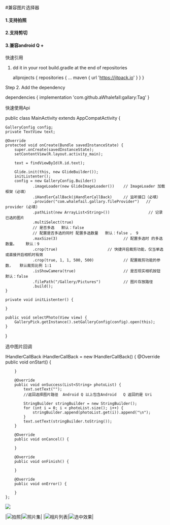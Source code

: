 #兼容图片选择器


#### 1.支持拍照
#### 2.支持剪切
#### 3.兼容android Q +



快速引用

1. dd it in your root build.gradle at the end of repositories

   allprojects {
		repositories {
			...
			maven { url 'https://jitpack.io' }
		}
	}


Step 2. Add the dependency

  dependencies {
	        implementation 'com.github.aWhalefall:gallary:Tag'
	}




快速使用Api

public class MainActivity extends AppCompatActivity {

    GalleryConfig config;
    private TextView text;

    @Override
    protected void onCreate(Bundle savedInstanceState) {
        super.onCreate(savedInstanceState);
        setContentView(R.layout.activity_main);

        text = findViewById(R.id.text);

        Glide.init(this, new GlideBuilder());
        initListenter();
        config = new GalleryConfig.Builder()
                .imageLoader(new GlideImageLoader())    // ImageLoader 加载框架（必填）
                .iHandlerCallBack(iHandlerCallBack)     // 监听接口（必填）
                .provider("com.whalefail.gallary.fileProvider")   // provider (必填)
                .pathList(new ArrayList<String>())                 // 记录已选的图片
                .multiSelect(true)
                // 是否多选   默认：false
                // 配置是否多选的同时 配置多选数量   默认：false ， 9
                .maxSize(3)                             // 配置多选时 的多选数量。    默认：9
                .crop(true)                      // 快捷开启裁剪功能，仅当单选 或直接开启相机时有效
                .crop(true, 1, 1, 500, 500)             // 配置裁剪功能的参数，   默认裁剪比例 1:1
                .isShowCamera(true)                     // 是否现实相机按钮  默认：false
                .filePath("/Gallery/Pictures")          // 图片存放路径
                .build();
    }

    private void initListenter() {

    }

    public void selectPhoto(View view) {
        GalleryPick.getInstance().setGalleryConfig(config).open(this);
    }
}



选中图片回调

   IHandlerCallBack iHandlerCallBack = new IHandlerCallBack() {
        @Override
        public void onStart() {

        }

        @Override
        public void onSuccess(List<String> photoList) {
            text.setText("");
            //返回选择图片路径  Android Q 以上包含Android   Q 返回的是 Uri

            StringBuilder stringBuilder = new StringBuilder();
            for (int i = 0; i < photoList.size(); i++) {
                stringBuilder.append(photoList.get(i)).append("\n");
            }
            text.setText(stringBuilder.toString());
        }

        @Override
        public void onCancel() {

        }

        @Override
        public void onFinish() {

        }

        @Override
        public void onError() {

        }
    };



[![](https://jitpack.io/v/aWhalefall/gallary.svg)](https://jitpack.io/#aWhalefall/gallary)

|![拍照](https://user-images.githubusercontent.com/7346792/80484807-e9400300-898a-11ea-80b2-3311d25cbf24.png)|![照片集](https://user-images.githubusercontent.com/7346792/80484832-f3620180-898a-11ea-82b8-11db816b4f9a.png)|
|![相片列表](https://user-images.githubusercontent.com/7346792/80484836-f52bc500-898a-11ea-93a5-a0fda18353ed.png)|![选中效果](https://user-images.githubusercontent.com/7346792/80484841-f6f58880-898a-11ea-9049-c47b7cb892b3.png)|
